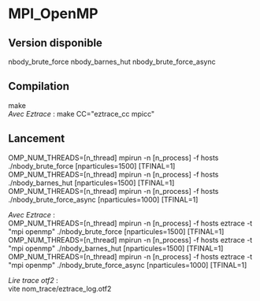 # MPI_OpenMP

## Version disponible
nbody_brute_force nbody_barnes_hut nbody_brute_force_async  

## Compilation
make  
_Avec Eztrace_ : make CC="eztrace_cc mpicc"  

## Lancement
OMP_NUM_THREADS=[n_thread] mpirun -n [n_process] -f hosts ./nbody_brute_force [nparticules=1500] [TFINAL=1]  
OMP_NUM_THREADS=[n_thread] mpirun -n [n_process] -f hosts ./nbody_barnes_hut [nparticules=1500] [TFINAL=1]  
OMP_NUM_THREADS=[n_thread] mpirun -n [n_process] -f hosts ./nbody_brute_force_async [nparticules=1000] [TFINAL=1]  

_Avec Eztrace_ :  
OMP_NUM_THREADS=[n_thread] mpirun -n [n_process] -f hosts eztrace -t "mpi openmp" ./nbody_brute_force [nparticules=1500] [TFINAL=1]  
OMP_NUM_THREADS=[n_thread] mpirun -n [n_process] -f hosts eztrace -t "mpi openmp" ./nbody_barnes_hut [nparticules=1500] [TFINAL=1]  
OMP_NUM_THREADS=[n_thread] mpirun -n [n_process] -f hosts eztrace -t "mpi openmp" ./nbody_brute_force_async [nparticules=1000] [TFINAL=1]  

_Lire trace otf2_ :  
vite nom_trace/eztrace_log.otf2  
